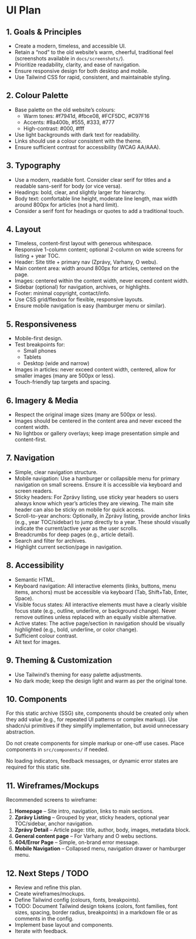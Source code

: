 # UI Plan

## 1. Goals & Principles

- Create a modern, timeless, and accessible UI.
- Retain a “nod” to the old website’s warm, cheerful, traditional feel (screenshots available in `docs/screenshots/`).
- Prioritize readability, clarity, and ease of navigation.
- Ensure responsive design for both desktop and mobile.
- Use Tailwind CSS for rapid, consistent, and maintainable styling.

## 2. Colour Palette

- Base palette on the old website’s colours:
  - Warm tones: #f7941d, #fbce08, #FCF5DC, #C97F16
  - Accents: #8a400b, #555, #333, #777
  - High-contrast: #000, #fff
- Use light backgrounds with dark text for readability.
- Links should use a colour consistent with the theme.
- Ensure sufficient contrast for accessibility (WCAG AA/AAA).

## 3. Typography

- Use a modern, readable font. Consider clear serif for titles and a readable sans-serif for body (or vice versa).
- Headings: bold, clear, and slightly larger for hierarchy.
- Body text: comfortable line height, moderate line length, max width around 800px for articles (not a hard limit).
- Consider a serif font for headings or quotes to add a traditional touch.

## 4. Layout

- Timeless, content-first layout with generous whitespace.
- Responsive 1-column content; optional 2-column on wide screens for listing + year TOC.
- Header: Site title + primary nav (Zprávy, Varhany, O webu).
- Main content area: width around 800px for articles, centered on the page.
- Images: centered within the content width, never exceed content width.
- Sidebar (optional) for navigation, archives, or highlights.
- Footer: minimal copyright, contact/info.
- Use CSS grid/flexbox for flexible, responsive layouts.
- Ensure mobile navigation is easy (hamburger menu or similar).

## 5. Responsiveness

- Mobile-first design.
- Test breakpoints for:
  - Small phones
  - Tablets
  - Desktop (wide and narrow)
- Images in articles: never exceed content width, centered, allow for smaller images (many are 500px or less).
- Touch-friendly tap targets and spacing.

## 6. Imagery & Media

- Respect the original image sizes (many are 500px or less).
- Images should be centered in the content area and never exceed the content width.
- No lightbox or gallery overlays; keep image presentation simple and content-first.

## 7. Navigation

- Simple, clear navigation structure.
- Mobile navigation: Use a hamburger or collapsible menu for primary navigation on small screens. Ensure it is accessible via keyboard and screen readers.
- Sticky headers: For Zprávy listing, use sticky year headers so users always know which year’s articles they are viewing. The main site header can also be sticky on mobile for quick access.
- Scroll-to-year anchors: Optionally, in Zprávy listing, provide anchor links (e.g., year TOC/sidebar) to jump directly to a year. These should visually indicate the current/active year as the user scrolls.
- Breadcrumbs for deep pages (e.g., article detail).
- Search and filter for archives.
- Highlight current section/page in navigation.

## 8. Accessibility

- Semantic HTML.
- Keyboard navigation: All interactive elements (links, buttons, menu items, anchors) must be accessible via keyboard (Tab, Shift+Tab, Enter, Space).
- Visible focus states: All interactive elements must have a clearly visible focus state (e.g., outline, underline, or background change). Never remove outlines unless replaced with an equally visible alternative.
- Active states: The active page/section in navigation should be visually highlighted (e.g., bold, underline, or color change).
- Sufficient colour contrast.
- Alt text for images.

## 9. Theming & Customization

- Use Tailwind’s theming for easy palette adjustments.
- No dark mode; keep the design light and warm as per the original tone.

## 10. Components

For this static archive (SSG) site, components should be created only when they add value (e.g., for repeated UI patterns or complex markup). Use shadcn/ui primitives if they simplify implementation, but avoid unnecessary abstraction.

Do not create components for simple markup or one-off use cases. Place components in `src/components/` if needed.

No loading indicators, feedback messages, or dynamic error states are required for this static site.

## 11. Wireframes/Mockups

Recommended screens to wireframe:

1. **Homepage** – Site intro, navigation, links to main sections.
2. **Zprávy Listing** – Grouped by year, sticky headers, optional year TOC/sidebar, anchor navigation.
3. **Zprávy Detail** – Article page: title, author, body, images, metadata block.
4. **General content page** – For Varhany and O webu sections.
6. **404/Error Page** – Simple, on-brand error message.
7. **Mobile Navigation** – Collapsed menu, navigation drawer or hamburger menu.

## 12. Next Steps / TODO

- Review and refine this plan.
- Create wireframes/mockups.
- Define Tailwind config (colours, fonts, breakpoints).
- TODO: Document Tailwind design tokens (colors, font families, font sizes, spacing, border radius, breakpoints) in a markdown file or as comments in the config.
- Implement base layout and components.
- Iterate with feedback.
